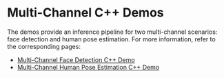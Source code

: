 # Multi-Channel C++ Demos

The demos provide an inference pipeline for two multi-channel scenarios: face detection and human pose estimation. For more information, refer to the corresponding pages:
* [Multi-Channel Face Detection C++ Demo](./fd/README.md)
* [Multi-Channel Human Pose Estimation C++ Demo](./hpe/README.md)
